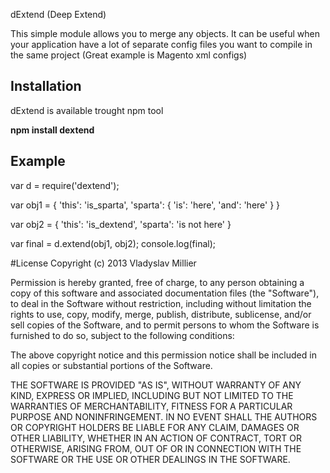 dExtend (Deep Extend)

This simple module allows you to merge any objects. It can be useful when your application have a lot of separate
config files you want to compile in the same project (Great example is Magento xml configs)

Installation
------------

dExtend is available trought npm tool

**npm install dextend**


Example
-------

var d = require('dextend');

var obj1 = {
    'this': 'is_sparta',
    'sparta': {
        'is': 'here',
        'and': 'here'
    }
}

var obj2 = {
    'this': 'is_dextend',
    'sparta': 'is not here'
}

var final = d.extend(obj1, obj2);
console.log(final);

#License
Copyright (c) 2013 Vladyslav Millier

Permission is hereby granted, free of charge, to any person obtaining a copy of this software and associated documentation files (the "Software"), to deal in the Software without restriction, including without limitation the rights to use, copy, modify, merge, publish, distribute, sublicense, and/or sell copies of the Software, and to permit persons to whom the Software is furnished to do so, subject to the following conditions:

The above copyright notice and this permission notice shall be included in all copies or substantial portions of the Software.

THE SOFTWARE IS PROVIDED "AS IS", WITHOUT WARRANTY OF ANY KIND, EXPRESS OR IMPLIED, INCLUDING BUT NOT LIMITED TO THE WARRANTIES OF MERCHANTABILITY, FITNESS FOR A PARTICULAR PURPOSE AND NONINFRINGEMENT. IN NO EVENT SHALL THE AUTHORS OR COPYRIGHT HOLDERS BE LIABLE FOR ANY CLAIM, DAMAGES OR OTHER LIABILITY, WHETHER IN AN ACTION OF CONTRACT, TORT OR OTHERWISE, ARISING FROM, OUT OF OR IN CONNECTION WITH THE SOFTWARE OR THE USE OR OTHER DEALINGS IN THE SOFTWARE.
